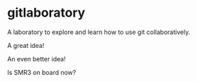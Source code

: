 # gitlaboratory

A laboratory to explore and learn how to use git collaboratively.

A great idea!

An even better idea!

Is SMR3 on board now?
